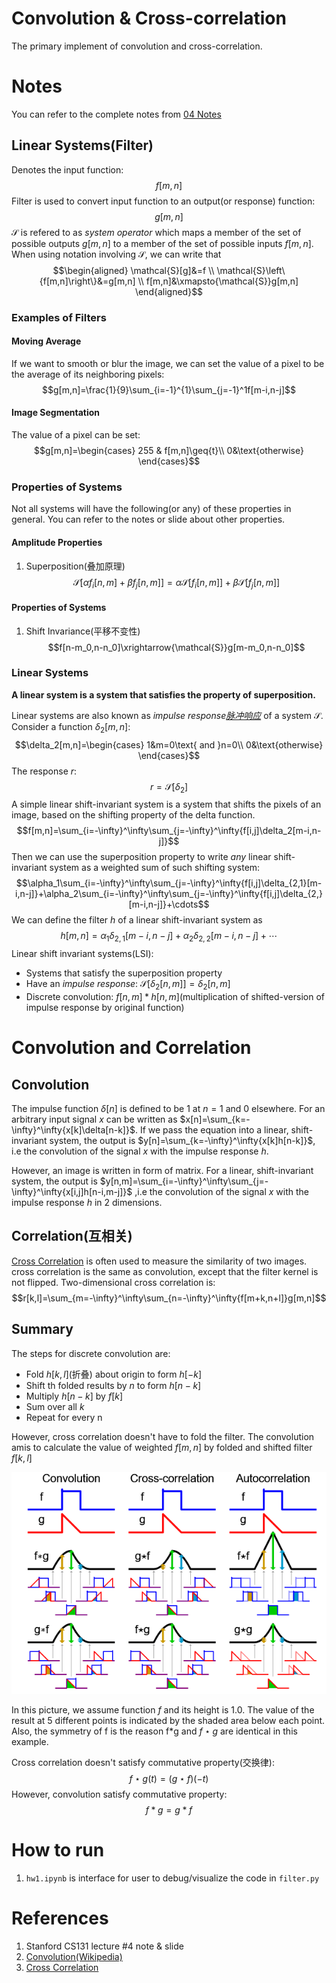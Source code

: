 <script type="text/javascript" async src="https://cdn.mathjax.org/mathjax/latest/MathJax.js?config=TeX-MML-AM_CHTML"> </script>
# Convolution & Cross-correlation
The primary implement of convolution and cross-correlation.
# Notes
You can refer to the complete notes from [04 Notes](04_notes.pdf)
## Linear Systems(Filter)
Denotes the input function:
$$f[m,n]$$
Filter is used to convert input function to an output(or response) function:
$$g[m,n]$$
$\mathcal{S}$ is refered to as *system operator* which maps a member of the set of possible
outputs $g[m,n]$ to a member of the set of possible inputs $f[m,n]$. When using notation involving $\mathcal{S}$, we can write that
$$\begin{aligned}
    \mathcal{S}[g]&=f \\
    \mathcal{S}\left\{f[m,n]\right\}&=g[m,n] \\
    f[m,n]&\xmapsto{\mathcal{S}}g[m,n]
\end{aligned}$$
### Examples of Filters
#### Moving Average
If we want to smooth or blur the image, we can set the value of a pixel to be the average of its neighboring pixels:
$$g[m,n]=\frac{1}{9}\sum_{i=-1}^{1}\sum_{j=-1}^1f[m-i,n-j]$$
#### Image Segmentation
The value of a pixel can be set:
$$g[m,n]=\begin{cases}
255 & f[m,n]\geq{t}\\
0&\text{otherwise}
\end{cases}$$
### Properties of Systems
Not all systems will have the following(or any) of these properties in general. You can refer to the notes or slide about other properties.
#### Amplitude Properties
1. Superposition(叠加原理)
$$\mathcal{S}[\alpha{f_i[n,m]}+\beta{f_j[n,m]]}=\alpha\mathcal{S}[f_i[n,m]]+\beta\mathcal{S}[f_j[n,m]]$$
#### Properties of Systems
1. Shift Invariance(平移不变性)
$$f[n-m_0,n-n_0]\xrightarrow{\mathcal{S}}g[m-m_0,n-n_0]$$
### Linear Systems
**A linear system is a system that satisfies the property of superposition.**

Linear systems are also known as *impulse response[脉冲响应](https://zh.wikipedia.org/wiki/%E5%86%B2%E6%BF%80%E5%93%8D%E5%BA%94)* of a system $\mathcal{S}$. Consider a function $\delta_2[m,n]$:
$$\delta_2[m,n]=\begin{cases}
    1&m=0\text{ and }n=0\\
    0&\text{otherwise}
\end{cases}$$
The response $r$:
$$r=\mathcal{S}[\delta_2]$$
A simple linear shift-invariant system is a system that shifts the pixels of an image, based on the shifting property of the delta function.
$$f[m,n]=\sum_{i=-\infty}^\infty\sum_{j=-\infty}^\infty{f[i,j]\delta_2[m-i,n-j]}$$
Then we can use the superposition property to write *any* linear shift-invariant system as a weighted sum of such shifting system:
$$\alpha_1\sum_{i=-\infty}^\infty\sum_{j=-\infty}^\infty{f[i,j]\delta_{2,1}[m-i,n-j]}+\alpha_2\sum_{i=-\infty}^\infty\sum_{j=-\infty}^\infty{f[i,j]\delta_{2,}[m-i,n-j]}+\cdots$$
We can define the filter $h$ of a linear shift-invariant system as
$$h[m,n]=\alpha_1\delta_{2,1}[m-i,n-j]+\alpha_2\delta_{2,2}[m-i,n-j]+\cdots$$
Linear shift invariant systems(LSI):
- Systems that satisfy the superposition property
- Have an *impulse response*: $\mathcal{S}[\delta_2[n,m]]=\delta_2[n,m]$
- Discrete convolution: $f[n,m]*h[n,m]$(multiplication of shifted-version of impulse response by original function)
# Convolution and Correlation
## Convolution
The impulse function $\delta[n]$ is defined to be 1 at $n=1$ and 0 elsewhere. For an arbitrary input signal $x$ can be written as $x[n]=\sum_{k=-\infty}^\infty{x[k]\delta[n-k]}$. If we pass the equation into a linear, shift-invariant system, the output is $y[n]=\sum_{k=-\infty}^\infty{x[k]h[n-k]}$, i.e the convolution of the signal $x$ with the impulse response $h$.

However, an image is written in form of matrix. For a linear, shift-invariant system, the output is $y[n,m]=\sum_{i=-\infty}^\infty\sum_{j=-\infty}^\infty{x[i,j]h[n-i,m-j]}$
,i.e the convolution of the signal $x$ with the impulse response $h$ in 2 dimensions.
## Correlation(互相关)
[Cross Correlation](https://en.wikipedia.org/wiki/Cross-correlation) is often used to measure the similarity of two images. cross correlation is the same as convolution, except that the filter kernel is not flipped. Two-dimensional cross correlation is:
$$r[k,l]=\sum_{m=-\infty}^\infty\sum_{n=-\infty}^\infty{f[m+k,n+l]}g[m,n]$$
## Summary
The steps for discrete convolution are:
- Fold $h[k,l]$(折叠) about origin to form $h[-k]$
- Shift th folded results by $n$ to form $h[n-k]$
- Multiply $h[n-k]$ by $f[k]$
- Sum over all $k$
- Repeat for every n

However, cross correlation doesn't have to fold the filter. The convolution amis to calculate the value of weighted $f[m,n]$ by folded and shifted filter $f[k,l]$

![](conv_corr.png)

In this picture, we assume function $f$ and its height is 1.0. The value of the result at 5 different points is indicated by the shaded area below each point. Also, the symmetry of f is the reason f*g and $f\star{g}$ are identical in this example.

Cross correlation doesn't satisfy commutative property(交换律):
$$f\star{g}(t)=(g\star{f})(-t)$$
However, convolution satisfy commutative property:
$$f*g=g*f$$
# How to run
1. `hw1.ipynb` is interface for user to debug/visualize the code in `filter.py`
# References
1. Stanford CS131 lecture #4 note & slide
2. [Convolution(Wikipedia)](https://zh.wikipedia.org/wiki/%E5%8D%B7%E7%A7%AF)
3. [Cross Correlation](https://zh.wikipedia.org/wiki/%E4%BA%92%E7%9B%B8%E5%85%B3)